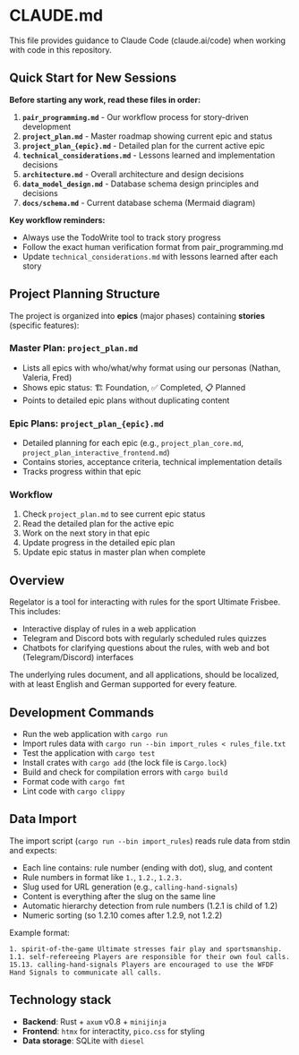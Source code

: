 # CLAUDE.md

This file provides guidance to Claude Code (claude.ai/code) when working with code in this repository.

## Quick Start for New Sessions

**Before starting any work, read these files in order:**

1. **`pair_programming.md`** - Our workflow process for story-driven development
2. **`project_plan.md`** - Master roadmap showing current epic and status
3. **`project_plan_{epic}.md`** - Detailed plan for the current active epic
4. **`technical_considerations.md`** - Lessons learned and implementation decisions
5. **`architecture.md`** - Overall architecture and design decisions
6. **`data_model_design.md`** - Database schema design principles and decisions
7. **`docs/schema.md`** - Current database schema (Mermaid diagram)

**Key workflow reminders:**

- Always use the TodoWrite tool to track story progress
- Follow the exact human verification format from pair_programming.md
- Update `technical_considerations.md` with lessons learned after each story

## Project Planning Structure

The project is organized into **epics** (major phases) containing **stories** (specific features):

### Master Plan: `project_plan.md`
- Lists all epics with who/what/why format using our personas (Nathan, Valeria, Fred)
- Shows epic status: 🏗️ Foundation, ✅ Completed, 📋 Planned
- Points to detailed epic plans without duplicating content

### Epic Plans: `project_plan_{epic}.md`
- Detailed planning for each epic (e.g., `project_plan_core.md`, `project_plan_interactive_frontend.md`)
- Contains stories, acceptance criteria, technical implementation details
- Tracks progress within that epic

### Workflow
1. Check `project_plan.md` to see current epic status
2. Read the detailed plan for the active epic
3. Work on the next story in that epic
4. Update progress in the detailed epic plan
5. Update epic status in master plan when complete

## Overview

Regelator is a tool for interacting with rules for the sport Ultimate Frisbee.
This includes:

- Interactive display of rules in a web application
- Telegram and Discord bots with regularly scheduled rules quizzes
- Chatbots for clarifying questions about the rules, with web and bot (Telegram/Discord) interfaces

The underlying rules document, and all applications, should be localized, with at least English and German supported for every feature.

## Development Commands

- Run the web application with `cargo run`
- Import rules data with `cargo run --bin import_rules < rules_file.txt`
- Test the application with `cargo test`
- Install crates with `cargo add` (the lock file is `Cargo.lock`)
- Build and check for compilation errors with `cargo build`
- Format code with `cargo fmt`
- Lint code with `cargo clippy`

## Data Import

The import script (`cargo run --bin import_rules`) reads rule data from stdin and expects:

- Each line contains: rule number (ending with dot), slug, and content
- Rule numbers in format like `1.`, `1.2.`, `1.2.3.`
- Slug used for URL generation (e.g., `calling-hand-signals`)
- Content is everything after the slug on the same line
- Automatic hierarchy detection from rule numbers (1.2.1 is child of 1.2)
- Numeric sorting (so 1.2.10 comes after 1.2.9, not 1.2.2)

Example format:
```
1. spirit-of-the-game Ultimate stresses fair play and sportsmanship.
1.1. self-refereeing Players are responsible for their own foul calls.
15.13. calling-hand-signals Players are encouraged to use the WFDF Hand Signals to communicate all calls.
```

## Technology stack

- **Backend**: Rust + `axum` v0.8 + `minijinja`
- **Frontend**: `htmx` for interactity, `pico.css` for styling
- **Data storage**: SQLite with `diesel`
